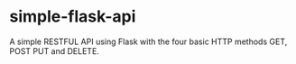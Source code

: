 # simple-flask-api
A simple RESTFUL API using Flask with the four basic HTTP methods GET, POST PUT and DELETE. 
